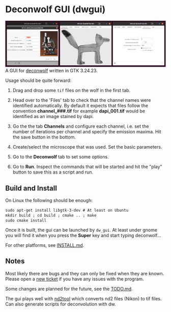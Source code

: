 # Deconwolf GUI (dwgui)

<img src="resources/screenshot_20210217.png"> A GUI for
[deconwolf](https://github.com/elgw/deconwolf)  written in GTK 3.24.23.

Usage should be quite forward:
1. Drag and drop some `tif` files on the wolf in the first tab.

2. Head over to the 'Files' tab to check that the channel names were
   identified automatically. By default it expects that files follow
   the convention **channel_###.tif** for example **dapi_001.tif**
   would be identified as an image stained by dapi.

3. Go the the tab __Channels__ and configure each channel, i.e. set
   the number of iterations per channel and specify the emission
   maxima. Hit the save button in the bottom.

4. Create/select the microscope that was used. Set the basic
   parameters.

5. Go to the __Deconwolf__ tab to set some options.

6. Go to __Run__. Inspect the commands that will be started and hit
   the "play" button to save this as a script and run.

## Build and Install

On Linux the following should be enough:

``` shell
sudo apt-get install libgtk-3-dev # At least on Ubuntu
mkdir build ; cd build ; cmake .. ; make
sudo cmake install
```

Once it is built, the gui can be launched by `dw_gui`. At least under
gnome you will find it when you press the __Super__ key and start
typing deconwolf...

For other platforms, see [INSTALL.md](INSTALL.md).

## Notes

Most likely there are bugs and they can only be fixed when they are known.
Please open a [new ticket](https://github.com/elgw/deconwolf/issues) if you
have any issues with the program.

Some changes are planned for the future, see the [TODO.md](TODO.md).

The gui plays well with [nd2tool](https://www.github.com/elgw/nd2tool)
which converts nd2 files (Nikon) to tif files. Can also generate
scripts for deconvolution with dw.
